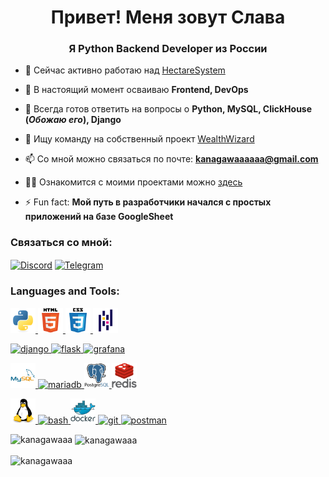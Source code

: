 <h1 align="center">Привет! Меня зовут Слава</h1>
<h3 align="center">Я <b>Python Backend Developer</b> из России</h3>

- 🔭 Сейчас активно работаю над [HectareSystem](https://github.com/HectareSystem)

- 🌱 В настоящий момент осваиваю **Frontend, DevOps**

- 💬 Всегда готов ответить на вопросы о **Python, MySQL, ClickHouse (*Обожаю его*), Django**

- 👯 Ищу команду на собственный проект [WealthWizard](https://github.com/kanagawaaa/WealthWizard)

- 📫 Со мной можно связаться по почте: **kanagawaaaaaa@gmail.com**

- 👨‍💻 Ознакомится с моими проектами можно [здесь](https://github.com/kanagawaaa?tab=repositories)

- ⚡ Fun fact: **Мой путь в разработчики начался с простых приложений на базе GoogleSheet**

<h3 align="left">Связаться со мной:</h3>
<p align="left">
<a href="https://discord.gg/kanagawaaaaaa" target="blank"><img align="center" src="https://raw.githubusercontent.com/rahuldkjain/github-profile-readme-generator/master/src/images/icons/Social/discord.svg" alt="Discord" height="50" width="60" /></a>
<a href="https://t.me/kanagawaaa" target="blank"><img align="center" src="https://upload.wikimedia.org/wikipedia/commons/8/82/Telegram_logo.svg" alt="Telegram" height="40" width="50" /></a>
</p>

<h3 align="left">Languages and Tools:</h3>
<p>
    <a href="https://www.python.org" target="_blank" rel="noreferrer"> <img src="https://raw.githubusercontent.com/devicons/devicon/master/icons/python/python-original.svg" alt="python" width="40" height="40"/> </a>
    <a href="https://www.w3.org/html/" target="_blank" rel="noreferrer"> <img src="https://raw.githubusercontent.com/devicons/devicon/master/icons/html5/html5-original-wordmark.svg" alt="html5" width="40" height="40"/> </a>
    <a href="https://www.w3schools.com/css/" target="_blank" rel="noreferrer"> <img src="https://raw.githubusercontent.com/devicons/devicon/master/icons/css3/css3-original-wordmark.svg" alt="css3" width="40" height="40"/> </a>
    <a href="https://pandas.pydata.org/" target="_blank" rel="noreferrer"> <img src="https://raw.githubusercontent.com/devicons/devicon/2ae2a900d2f041da66e950e4d48052658d850630/icons/pandas/pandas-original.svg" alt="pandas" width="40" height="40"/> </a>
</p>
<p>
    <a href="https://www.djangoproject.com/" target="_blank" rel="noreferrer"> <img src="https://cdn.worldvectorlogo.com/logos/django.svg" alt="django" width="40" height="40"/> </a>
    <a href="https://flask.palletsprojects.com/" target="_blank" rel="noreferrer"> <img src="https://www.vectorlogo.zone/logos/pocoo_flask/pocoo_flask-icon.svg" alt="flask" width="40" height="40"/> </a>
    <a href="https://grafana.com" target="_blank" rel="noreferrer"> <img src="https://www.vectorlogo.zone/logos/grafana/grafana-icon.svg" alt="grafana" width="40" height="40"/> </a>
</p>
<p>
    <a href="https://www.mysql.com/" target="_blank" rel="noreferrer"> <img src="https://raw.githubusercontent.com/devicons/devicon/master/icons/mysql/mysql-original-wordmark.svg" alt="mysql" width="40" height="40"/> </a>
    <a href="https://mariadb.org/" target="_blank" rel="noreferrer"> <img src="https://www.vectorlogo.zone/logos/mariadb/mariadb-icon.svg" alt="mariadb" width="40" height="40"/> </a> 
    <a href="https://www.postgresql.org" target="_blank" rel="noreferrer"> <img src="https://raw.githubusercontent.com/devicons/devicon/master/icons/postgresql/postgresql-original-wordmark.svg" alt="postgresql" width="40" height="40"/> </a>
    <a href="https://redis.io" target="_blank" rel="noreferrer"> <img src="https://raw.githubusercontent.com/devicons/devicon/master/icons/redis/redis-original-wordmark.svg" alt="redis" width="40" height="40"/> </a> 
</p>
<p>
    <a href="https://www.linux.org/" target="_blank" rel="noreferrer"> <img src="https://raw.githubusercontent.com/devicons/devicon/master/icons/linux/linux-original.svg" alt="linux" width="40" height="40"/> </a>
    <a href="https://www.gnu.org/software/bash/" target="_blank" rel="noreferrer"> <img src="https://www.vectorlogo.zone/logos/gnu_bash/gnu_bash-icon.svg" alt="bash" width="40" height="40"/> </a>
    <a href="https://www.docker.com/" target="_blank" rel="noreferrer"> <img src="https://raw.githubusercontent.com/devicons/devicon/master/icons/docker/docker-original-wordmark.svg" alt="docker" width="40" height="40"/> </a>
    <a href="https://git-scm.com/" target="_blank" rel="noreferrer"> <img src="https://www.vectorlogo.zone/logos/git-scm/git-scm-icon.svg" alt="git" width="40" height="40"/> </a>
    <a href="https://postman.com" target="_blank" rel="noreferrer"> <img src="https://www.vectorlogo.zone/logos/getpostman/getpostman-icon.svg" alt="postman" width="40" height="40"/> </a>
</p>

<p><img align="left" src="https://github-readme-stats.vercel.app/api/top-langs?username=kanagawaaa&show_icons=true&locale=en&layout=compact" alt="kanagawaaa" /></p>

<p>&nbsp;<img align="center" src="https://github-readme-stats.vercel.app/api?username=kanagawaaa&show_icons=true&locale=en" alt="kanagawaaa" /></p>

<p><img align="center" src="https://github-readme-streak-stats.herokuapp.com/?user=kanagawaaa&" alt="kanagawaaa" /></p>
